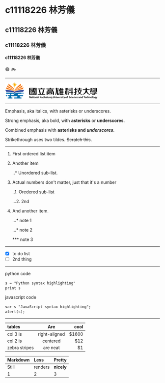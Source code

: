 # c11118226 林芳儀
## c11118226 林芳儀
### c11118226 林芳儀
#### c11118226 林芳儀
😄 🚲
***
![NKUST](logo.png "高科大")
***
Emphasis, aka italics, with asterisks or underscores.

Strong emphasis, aka bold, with **asterisks** or **underscores**.

Combined emphasis with **asterisks and *underscores***.

Strikethrough uses two tildes. ~~Scratch this~~.
***
1. First ordered list item

2. Another item
   
   ..* Unordered sub-list.

4. Actual numbers don't matter, just that it's a number
   
   ..1. Oredered sub-list
   
   ...2. 2nd

6. And another item.
   
   ...* note 1
   
   ...* note 2
   
   *** note 3

***
- [x] to do list
- [ ] 2nd thing
***

python code
```
s = "Python syntax highlighting"
print s
```

javascript code
```
var s "JavaScript syntax highlighting";
alert(s);
```
***
|   tables   |    Are   |  cool  |
|:-----------|:--------:| -----: |
|col 3 is |right-aligned|$1600|
|col 2 is |centered|$12|
|zebra stripes|are neat|$1|

|   Markdown   |    Less   |  Pretty  |
|:-----------|:--------| :----- |
|Still |renders|**nicely**|
|1 |2| 3|
